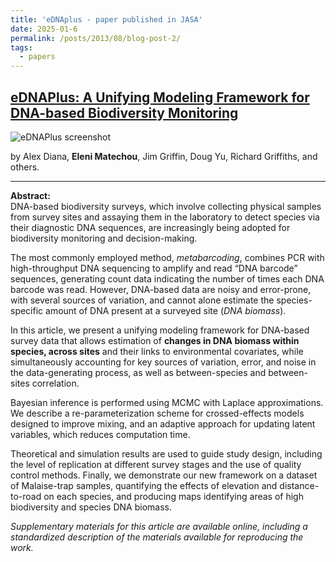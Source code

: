 ```yaml
---
title: 'eDNAplus - paper published in JASA'
date: 2025-01-6
permalink: /posts/2013/08/blog-post-2/
tags:
  - papers
---
```



## [eDNAPlus: A Unifying Modeling Framework for DNA-based Biodiversity Monitoring](https://www.tandfonline.com/doi/full/10.1080/01621459.2024.2412362)

![eDNAPlus screenshot](Screenshot-303-1.png)

by Alex Diana, **Eleni Matechou**, Jim Griffin, Doug Yu, Richard Griffiths, and others.

---

**Abstract:**  
DNA-based biodiversity surveys, which involve collecting physical samples from survey sites and assaying them in the laboratory to detect species via their diagnostic DNA sequences, are increasingly being adopted for biodiversity monitoring and decision-making.  

The most commonly employed method, *metabarcoding*, combines PCR with high-throughput DNA sequencing to amplify and read “DNA barcode” sequences, generating count data indicating the number of times each DNA barcode was read. However, DNA-based data are noisy and error-prone, with several sources of variation, and cannot alone estimate the species-specific amount of DNA present at a surveyed site (*DNA biomass*).  

In this article, we present a unifying modeling framework for DNA-based survey data that allows estimation of **changes in DNA biomass within species, across sites** and their links to environmental covariates, while simultaneously accounting for key sources of variation, error, and noise in the data-generating process, as well as between-species and between-sites correlation.  

Bayesian inference is performed using MCMC with Laplace approximations. We describe a re-parameterization scheme for crossed-effects models designed to improve mixing, and an adaptive approach for updating latent variables, which reduces computation time.  

Theoretical and simulation results are used to guide study design, including the level of replication at different survey stages and the use of quality control methods. Finally, we demonstrate our new framework on a dataset of Malaise-trap samples, quantifying the effects of elevation and distance-to-road on each species, and producing maps identifying areas of high biodiversity and species DNA biomass.  

*Supplementary materials for this article are available online, including a standardized description of the materials available for reproducing the work.*
